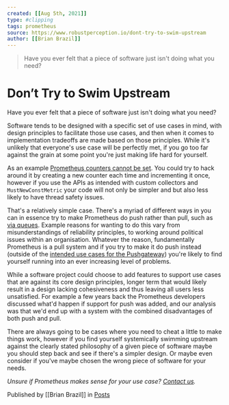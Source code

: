 ```yaml
---
created: [[Aug 5th, 2021]]
type: #clipping
tags: prometheus 
source: https://www.robustperception.io/dont-try-to-swim-upstream
author: [[Brian Brazil]] 
---
```

> Have you ever felt that a piece of software just isn't doing what you need?

# Don’t Try to Swim Upstream


Have you ever felt that a piece of software just isn't doing what you need?

Software tends to be designed with a specific set of use cases in mind, with design principles to facilitate those use cases, and then when it comes to implementation tradeoffs are made based on those principles. While it's unlikely that everyone's use case will be perfectly met, if you go too far against the grain at some point you're just making life hard for yourself.

As an example [Prometheus counters cannot be set](https://www.robustperception.io/setting-a-prometheus-counter). You could try to hack around it by creating a new counter each time and incrementing it once, however if you use the APIs as intended with custom collectors and `MustNewConstMetric` your code will not only be simpler and but also less likely to have thread safety issues.

That's a relatively simple case. There's a myriad of different ways in you can in essence try to make Prometheus do push rather than pull, such as [via queues](https://www.robustperception.io/putting-queues-in-front-of-prometheus-for-reliability). Example reasons for wanting to do this vary from misunderstandings of reliability principles, to working around political issues within an organisation. Whatever the reason, fundamentally Prometheus is a pull system and if you try to make it do push instead (outside of the [intended use cases for the Pushgateway](https://prometheus.io/docs/practices/pushing/)) you're likely to find yourself running into an ever increasing level of problems.

While a software project could choose to add features to support use cases that are against its core design principles, longer term that would likely result in a design lacking cohesiveness and thus leaving all users less unsatisfied. For example a few years back the Prometheus developers discussed what'd happen if support for push was added, and our analysis was that we'd end up with a system with the combined disadvantages of both push and pull.

There are always going to be cases where you need to cheat a little to make things work, however if you find yourself systemically swimming upstream against the clearly stated philosophy of a given piece of software maybe you should step back and see if there's a simpler design. Or maybe even consider if you've maybe chosen the wrong piece of software for your needs.

_Unsure if Prometheus makes sense for your use case? [Contact us](mailto:prometheus@robustperception.io)._

Published by [[Brian Brazil]] in [Posts](https://www.robustperception.io/category/posts)
